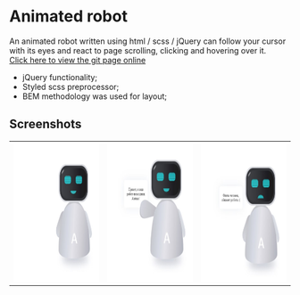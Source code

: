 # Animated robot
An animated robot written using html / scss / jQuery can follow your cursor with its eyes and react to page scrolling, clicking and hovering over it.
<br/>
<a href="https://viktorcoi.github.io/animated-robot/">Click here to view the git page online</a>
- jQuery functionality;
- Styled scss preprocessor;
- BEM methodology was used for layout;

## Screenshots
<table width="100" align="center">
    <td align="center">
        <img src="./screenshot_0.png" width="250" height="250" alt="css3"/>
    </td>
    <td align="center">
        <img src="./screenshot_1.png" width="250" height="250" alt="sass">
    </td>
    <td align="center">
        <img src="./screenshot_2.png" width="250" height="250" alt="scss">
    </td>
</table>
